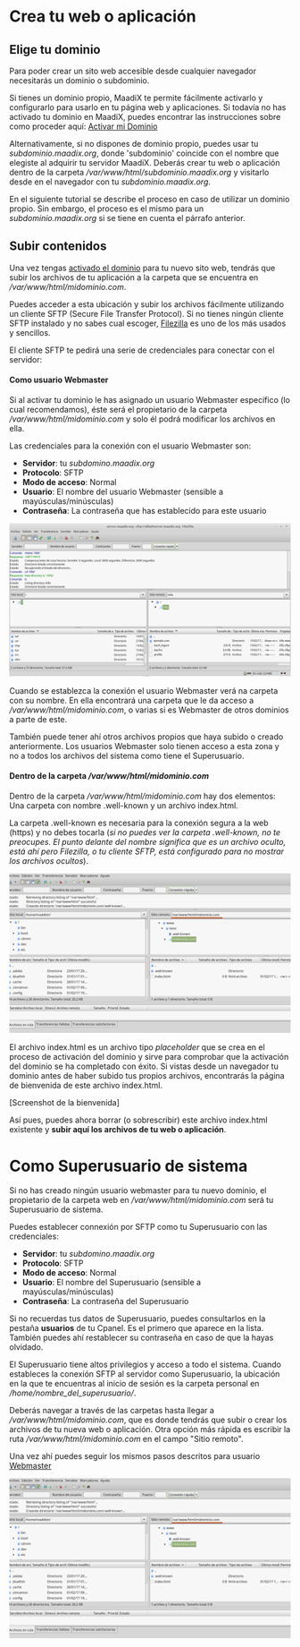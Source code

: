 # Crea tu web o aplicación

## Elige tu dominio

Para poder crear un sito web accesible desde cualquier navegador necesitarás un dominio o subdominio. 

Si tienes un dominio propio, MaadiX te permite fácilmente activarlo y configurarlo para usarlo en tu página web y aplicaciones. Si todavía no has activado tu dominio en MaadiX, puedes encontrar las instrucciones sobre como proceder aquí: [Activar mi Dominio](dominios.md)

Alternativamente, si no dispones de dominio propio, puedes usar tu *subdominio.maadix.org*, donde 'subdominio' coincide con el nombre que elegiste al adquirir tu servidor MaadiX. Deberás crear tu web o aplicación dentro de la carpeta */var/www/html/subdominio.maadix.org* y visitarlo desde en el navegador con tu *subdominio.maadix.org*.

En el siguiente tutorial se describe el proceso en caso de utilizar un dominio propio. Sin embargo, el proceso es el mismo para un *subdominio.maadix.org* si se tiene en cuenta el párrafo anterior.

## Subir contenidos

Una vez tengas [activado el dominio](dominios.md) para tu nuevo sito web, tendrás que subir los archivos de tu aplicación a la carpeta que se encuentra en */var/www/html/midominio.com*.   

Puedes acceder a esta ubicación y subir los archivos fácilmente utilizando un cliente SFTP (Secure File Transfer Protocol). Si no tienes ningún cliente SFTP instalado y no sabes cual escoger, [Filezilla](https://filezilla-project.org/) es uno de los más usados y sencillos.

El cliente SFTP te pedirá una serie de credenciales para conectar con el servidor:

#### Como usuario Webmaster  

Si al activar tu dominio le has asignado un usuario Webmaster específico (lo cual recomendamos), éste será el propietario de la carpeta */var/www/html/midominio.com* y solo él podrá modificar los archivos en ella.

Las credenciales para la conexión con el usuario Webmaster son:

* **Servidor**: tu *subdomino.maadix.org*
* **Protocolo**: SFTP  
* **Modo de acceso**: Normal  
* **Usuario**: El nombre del usuario Webmaster (sensible a mayúsculas/minúsculas)
* **Contraseña**: La contraseña que has establecido para este usuario

![Screenshot](img/sftp-user.png)

Cuando se establezca la conexión el usuario Webmaster verá na carpeta con su nombre. En ella encontrará una carpeta que le da acceso a */var/www/html/midominio.com*, o varias si es Webmaster de otros dominios a parte de este.

También puede tener ahí otros archivos propios que haya subido o creado anteriormente. Los usuarios Webmaster solo tienen acceso a esta zona y no a todos los archivos del sistema como tiene el Superusuario. 

<a id="domain-folder"></a>
#### Dentro de la carpeta */var/www/html/midominio.com* 

Dentro de la carpeta */var/www/html/midominio.com* hay dos elementos: Una carpeta con nombre .well-known y un archivo index.html.  

La carpeta .well-known es necesaria para la conexión segura a la web (https) y no debes tocarla (*si no puedes ver la carpeta .well-known, no te preocupes. El punto delante del nombre significa que es un archivo oculto, está ahí pero Filezilla, o tu cliente SFTP, está configurado para no mostrar los archivos ocultos*).  

![Screenshot](img/sftp-midominio.png)

El archivo index.html es un archivo tipo *placeholder* que se crea en el proceso de activación del dominio y sirve para comprobar que la activación del dominio se ha completado con éxito. Si vistas desde un navegador tu dominio antes de haber subido tus propios archivos, encontrarás la página de bienvenida de este archivo index.html.  

[Screenshot de la bienvenida]

Así pues, puedes ahora borrar (o sobrescribir) este archivo index.html existente y **subir aquí los archivos de tu web o aplicación**. 

# Como Superusuario de sistema 

Si no has creado ningún usuario webmaster para tu nuevo dominio, el propietario de la carpeta web en */var/www/html/midominio.com* será tu Superusuario de sistema.

Puedes establecer connexión por SFTP como tu Superusuario con las credenciales:

* **Servidor**: tu *subdomino.maadix.org*
* **Protocolo**: SFTP 
* **Modo de acceso**: Normal  
* **Usuario**: El nombre del Superusuario (sensible a mayúsculas/minúsculas)
* **Contraseña**: La contraseña del Superusuario

Si no recuerdas tus datos de Superusuario, puedes consultarlos en la pestaña **usuarios** de tu Cpanel. Es el primero que aparece en la lista. También puedes ahí restablecer su contraseña en caso de que la hayas olvidado.

El Superusuario tiene altos  privilegios y acceso a todo el sistema. Cuando estableces la conexión SFTP al servidor como Superusuario, la ubicación en la que te encuentras al inicio de sesión es la carpeta personal en */home/nombre_del_superusuario/*.

Deberás navegar a través de las carpetas hasta llegar a */var/www/html/midominio.com*, que es donde tendrás que subir o crear los archivos de tu nueva web o aplicación. Otra opción más rápida es escribir la ruta */var/www/html/midominio.com* en el campo "Sitio remoto".


Una vez ahí puedes seguir los mismos pasos descritos para usuario [Webmaster](#domain-folder)

![Screenshot](img/sftp-midominio.png)

